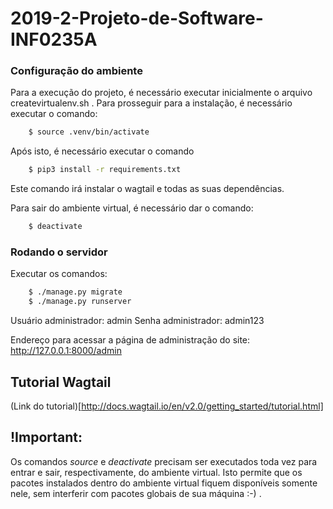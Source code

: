 # 2019-2-Projeto-de-Software-INF0235A

### Configuração do ambiente

Para a execução do projeto, é necessário executar inicialmente o arquivo createvirtualenv.sh .
Para prosseguir para a instalação, é necessário executar o comando:
```sh
	$ source .venv/bin/activate
```
Após isto, é necessário executar o comando
```sh
	$ pip3 install -r requirements.txt
```
Este comando irá instalar o wagtail e todas as suas dependências.


Para sair do ambiente virtual, é necessário dar o comando:
```sh
	$ deactivate
```

### Rodando o servidor

Executar os comandos:
```sh
    $ ./manage.py migrate
    $ ./manage.py runserver
```

Usuário administrador: admin
Senha administrador: admin123

Endereço para acessar a página de administração do site:
http://127.0.0.1:8000/admin

## Tutorial Wagtail

(Link do tutorial)[http://docs.wagtail.io/en/v2.0/getting_started/tutorial.html]


## !Important:
Os comandos *source* e *deactivate* precisam ser executados toda vez para entrar e sair, respectivamente, do ambiente virtual.
Isto permite que os pacotes instalados dentro do ambiente virtual fiquem disponíveis somente nele, sem interferir com pacotes globais de sua máquina :-) .
